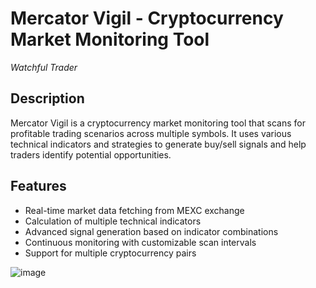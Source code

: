 # Mercator Vigil - Cryptocurrency Market Monitoring Tool

*Watchful Trader*

## Description

Mercator Vigil is a cryptocurrency market monitoring tool that scans for profitable trading scenarios across multiple symbols. It uses various technical indicators and strategies to generate buy/sell signals and help traders identify potential opportunities.

## Features

- Real-time market data fetching from MEXC exchange
- Calculation of multiple technical indicators
- Advanced signal generation based on indicator combinations
- Continuous monitoring with customizable scan intervals
- Support for multiple cryptocurrency pairs

![image](https://github.com/user-attachments/assets/ec5910a2-f228-4b3c-bed1-b628c94b02a3)

